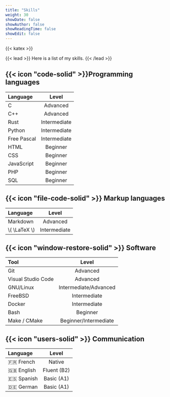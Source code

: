 ```yaml
---
title: "Skills"
weight: 30
showDate: false
showAuthor: false
showReadingTime: false
showEdit: false
---
```


{{< katex >}}

{{< lead >}}
Here is a list of my skills.
{{< /lead >}}

## {{< icon "code-solid" >}}Programming languages

| Language    |    Level     |
| :---------- | :----------: |
| C           |   Advanced   |
| C++         |   Advanced   |
| Rust        | Intermediate |
| Python      | Intermediate |
| Free Pascal | Intermediate |
| HTML        |   Beginner   |
| CSS         |   Beginner   |
| JavaScript  |   Beginner   |
| PHP         |   Beginner   |
| SQL         |   Beginner   |

## {{< icon "file-code-solid" >}} Markup languages

| Language       |    Level     |
| :------------- | :----------: |
| Markdown       |   Advanced   |
| \\( \LaTeX \\) | Intermediate |

## {{< icon "window-restore-solid" >}} Software

| Tool               |         Level         |
| :----------------- | :-------------------: |
| Git                |       Advanced        |
| Visual Studio Code |       Advanced        |
| GNU/Linux          | Intermediate/Advanced |
| FreeBSD            |     Intermediate      |
| Docker             |     Intermediate      |
| Bash               |       Beginner        |
| Make / CMake       | Beginner/Intermediate |

## {{< icon "users-solid" >}} Communication

| Language     |    Level    |
| :----------- | :---------: |
| :fr: French  |   Native    |
| :uk: English | Fluent (B2) |
| :es: Spanish | Basic (A1)  |
| :de: German  | Basic  (A1) |

